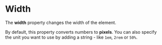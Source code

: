 # Width

The **width** property changes the width of the element.

By default, this property converts numbers to **pixels**. You can also specify the unit you want to use by adding a string - like `1em`, `2rem` or `50%`.